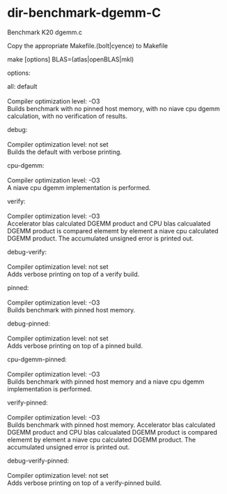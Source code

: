 # dir-benchmark-dgemm-C
Benchmark K20 dgemm.c

Copy the appropriate Makefile.(bolt|cyence) to Makefile

make [options] BLAS=(atlas|openBLAS|mkl)

options:

all: default<br>
<br>Compiler optimization level: -O3
<br>Builds benchmark with no pinned host memory, with no niave cpu dgemm calculation, with no verification of results.

debug:<br>
<br>Compiler optimization level: not set
<br>Builds the default with verbose printing.

cpu-dgemm:<br>
<br>Compiler optimization level: -O3
<br>A niave cpu dgemm implementation is performed.

verify:<br>
<br>Compiler optimization level: -O3
<br>Accelerator blas calculated DGEMM product and CPU blas calcualated DGEMM product is compared elememt by element a niave cpu calculated DGEMM product.  The accumulated unsigned error is printed out.
  
debug-verify:<br>
<br>Compiler optimization level: not set
<br>Adds verbose printing on top of a verify build.

pinned:<br>
<br>Compiler optimization level: -O3
<br>Builds benchmark with pinned host memory.
  
debug-pinned:<br>
<br>Compiler optimization level: not set
<br>Adds verbose printing on top of a pinned build.
  
cpu-dgemm-pinned:<br>
<br>Compiler optimization level: -O3
<br>Builds benchmark with pinned host memory and a niave cpu dgemm implementation is performed.
  
verify-pinned:<br>
<br>Compiler optimization level: -O3
<br>Builds benchmark with pinned host memory.  Accelerator blas calculated DGEMM product and CPU blas calcualated DGEMM product is compared elememt by element a niave cpu calculated DGEMM product.  The accumulated unsigned error is printed out.

debug-verify-pinned:<br>
<br>Compiler optimization level: not set
<br>Adds verbose printing on top of a verify-pinned build.
